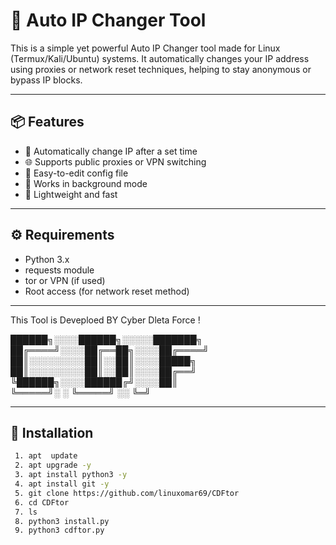 # 🔄 Auto IP Changer Tool

This is a simple yet powerful Auto IP Changer tool made for Linux (Termux/Kali/Ubuntu) systems. It automatically changes your IP address using proxies or network reset techniques, helping to stay anonymous or bypass IP blocks.

---

## 📦 Features

- 🔁 Automatically change IP after a set time
- 🌐 Supports public proxies or VPN switching
- 📜 Easy-to-edit config file
- 📡 Works in background mode
- 🧠 Lightweight and fast

---

## ⚙ Requirements

- Python 3.x
- requests module
- tor or VPN (if used)
- Root access (for network reset method)

-------------------------------
 This Tool is Deveploed BY Cyber Dleta Force ! 


 ██████╗░░░░██████╗░░░░░███████╗     
██╔════╝░░░░██╔══██╗░░░░██╔════╝       
██║░░░░░░░░░██║░░██║░░░░█████╗           
██║░░░░░░░░░██║░░██║░░░░██╔══╝                    
╚██████╗░░░░██████╔╝░░░░██║               
 ╚═════╝░ ░ ╚═════╝  ░░ ╚═╝  


-------------------------------

## 🚀 Installation

```bash
 1. apt  update
 2. apt upgrade -y
 3. apt install python3 -y
 4. apt install git -y
 5. git clone https://github.com/linuxomar69/CDFtor
 6. cd CDFtor
 7. ls
 8. python3 install.py
 9. python3 cdftor.py
